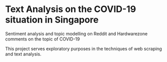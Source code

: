 # Text Analysis on the COVID-19 situation in Singapore
Sentiment analysis and topic modelling on Reddit and Hardwarezone comments on the topic of COVID-19

This project serves exploratory purposes in the techniques of web scraping and text analysis. 
